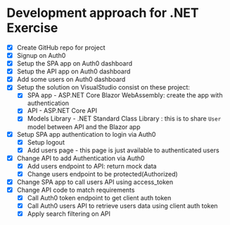 
# Development approach for .NET Exercise 

- [X] Create GitHub repo for project
- [X] Signup on Auth0 
- [X] Setup the SPA app on Auth0 dashboard
- [X] Setup the API app on Auth0 dashboard
- [X] Add some users on Auth0 dashboard
- [X] Setup the solution on VisualStudio consist on these project:
  - [X] SPA app - ASP.NET Core Blazor WebAssembly: create the app with authentication 
  - [X] API - ASP.NET Core API 
  - [X] Models Library - .NET Standard Class Library : this is to share `User` model between API and the Blazor app 
- [X] Setup SPA app authentication to login via Auth0
  - [X] Setup logout 
  - [X] Add users page - this page is just available to authenticated users 
- [X] Change API to add Authentication via Auth0
  - [X] Add users endpoint to API: return mock data 
  - [X] Change users endpoint to be protected(Authorized) 
- [X] Change SPA app to call users API using access_token 
- [X] Change API code to match requirements 
  - [X] Call Auth0 token endpoint to get client auth token 
  - [X] Call Auth0 users API to retrieve users data using client auth token   
  - [X] Apply search filtering on API 
